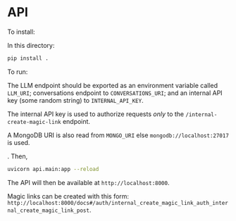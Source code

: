 # API

To install:

In this directory:

```bash
pip install .
```

To run:

The LLM endpoint should be exported as an environment variable called `LLM_URI`; conversations endpoint to `CONVERSATIONS_URI`; and an internal API key (some random string) to `INTERNAL_API_KEY`.

The internal API key is used to authorize requests *only* to the `/internal-create-magic-link` endpoint.

A MongoDB URI is also read from `MONGO_URI` else `mongodb://localhost:27017` is used.

. Then,

```bash
uvicorn api.main:app --reload
```

The API will then be available at `http://localhost:8000`.

Magic links can be created with this form: `http://localhost:8000/docs#/auth/internal_create_magic_link_auth_internal_create_magic_link_post`.

